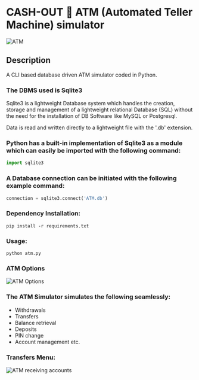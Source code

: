 # CASH-OUT 🌚 ATM (Automated Teller Machine) simulator
![ATM](https://i.imgur.com/UKKtawK.png)

## Description
A CLI based database driven ATM simulator coded in Python.

### The DBMS used is Sqlite3
Sqlite3 is a lightweight Database system which handles the creation, storage and management of a lightweight relational Database (SQL) without the need for the installation of DB Software like MySQL or Postgresql.

Data is read and written directly to a lightweight file with the '.db' extension.

### Python has a built-in implementation of Sqlite3 as a module which can easily be imported with the following command:

```python
import sqlite3
```

### A Database connection can be initiated with the following example command:

```python
connection = sqlite3.connect('ATM.db')
```

### Dependency Installation:

```
pip install -r requirements.txt
```

### Usage:

```
python atm.py
```

### ATM Options
![ATM Options](https://i.imgur.com/fvZKgk7.png)

### The ATM Simulator simulates the following seamlessly:

- Withdrawals
- Transfers
- Balance retrieval
- Deposits
- PIN change
- Account management etc.

### Transfers Menu:

![ATM receiving accounts](https://i.gyazo.com/51629090306318cce22d7cdcb8413c68.gif)


